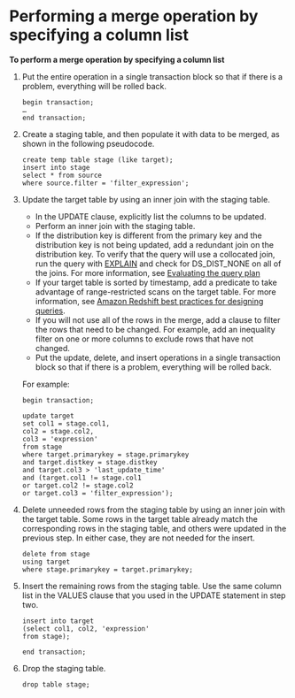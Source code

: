 # Performing a merge operation by specifying a column list<a name="merge-specify-a-column-list"></a>

**To perform a merge operation by specifying a column list**

1. Put the entire operation in a single transaction block so that if there is a problem, everything will be rolled back\. 

   ```
   begin transaction;
   … 
   end transaction;
   ```

1. Create a staging table, and then populate it with data to be merged, as shown in the following pseudocode\. 

   ```
   create temp table stage (like target); 
   insert into stage 
   select * from source 
   where source.filter = 'filter_expression';
   ```

1. Update the target table by using an inner join with the staging table\. 
   + In the UPDATE clause, explicitly list the columns to be updated\. 
   + Perform an inner join with the staging table\. 
   + If the distribution key is different from the primary key and the distribution key is not being updated, add a redundant join on the distribution key\. To verify that the query will use a collocated join, run the query with [EXPLAIN](r_EXPLAIN.md) and check for DS\_DIST\_NONE on all of the joins\. For more information, see [Evaluating the query plan](c_data_redistribution.md)
   + If your target table is sorted by timestamp, add a predicate to take advantage of range\-restricted scans on the target table\. For more information, see [Amazon Redshift best practices for designing queries](c_designing-queries-best-practices.md)\.
   + If you will not use all of the rows in the merge, add a clause to filter the rows that need to be changed\. For example, add an inequality filter on one or more columns to exclude rows that have not changed\.
   + Put the update, delete, and insert operations in a single transaction block so that if there is a problem, everything will be rolled back\.

    For example: 

   ```
   begin transaction;
   
   update target 
   set col1 = stage.col1, 
   col2 = stage.col2, 
   col3 = 'expression' 
   from stage 
   where target.primarykey = stage.primarykey 
   and target.distkey = stage.distkey 
   and target.col3 > 'last_update_time' 
   and (target.col1 != stage.col1 
   or target.col2 != stage.col2 
   or target.col3 = 'filter_expression');
   ```

1. Delete unneeded rows from the staging table by using an inner join with the target table\. Some rows in the target table already match the corresponding rows in the staging table, and others were updated in the previous step\. In either case, they are not needed for the insert\. 

   ```
   delete from stage 
   using target 
   where stage.primarykey = target.primarykey;
   ```

1. Insert the remaining rows from the staging table\. Use the same column list in the VALUES clause that you used in the UPDATE statement in step two\. 

   ```
   insert into target
   (select col1, col2, 'expression'
   from stage);
   
   end transaction;
   ```

1. Drop the staging table\. 

   ```
   drop table stage;
   ```